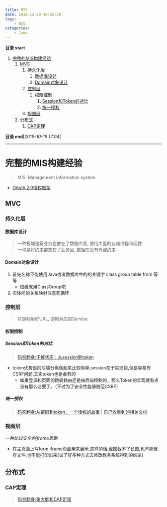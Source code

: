 ```yaml
---
title: MIS
date: 2018-12-20 10:42:29
tags: 
    - MIS
categories: 
    - Java
---
```


**目录 start**
 
1. [完整的MIS构建经验](#完整的mis构建经验)
    1. [MVC](#mvc)
        1. [持久化层](#持久化层)
            1. [数据库设计](#数据库设计)
            1. [Domain对象设计](#domain对象设计)
        1. [控制层](#控制层)
            1. [权限控制](#权限控制)
                1. [Session和Token的对比](#session和token的对比)
                1. [统一授权](#统一授权)
        1. [视图层](#视图层)
    1. [分布式](#分布式)
        1. [CAP定理](#cap定理)

**目录 end**|_2019-10-19 17:04_|
****************************************
# 完整的MIS构建经验
> MIS: Management information system

- [OAuth 2.0授权框架](https://github.com/jeansfish/RFC6749.zh-cn/blob/master/index.md)

## MVC
### 持久化层
#### 数据库设计
> 一种极端是将业务也放在了数据库里, 使用大量的存储过程和函数  
> 一种是将约束都放在了业务层, 数据库没有外键约束

#### Domain对象设计
1. 首先名称不能使用Java或者数据库中的的关键字 class group table from 等等
    - 班级就用ClassGroup吧
1. 实体间的关系映射注意死循环

### 控制层
> 只是映射好URL, 调用对应的Service

#### 权限控制

##### Session和Token的对比
> [码农翻身:干掉状态：从session到token ](https://mp.weixin.qq.com/s?__biz=MzAxOTc0NzExNg==&mid=2665513566&idx=1&sn=a2688cadbe9c8042ff1abbdf04a8bd5e&chksm=80d67a1db7a1f30b28b93ed2ab29edfbf982b780433e4bfd178e3cc52cb1f9100cc8f923db4f&scene=21#wechat_redirect)

- token优势是前后端分离做起来比较简单,session在于实现快,但是容易有CSRF问题,其实token也是会有的
    - 如果登录和页面的跳转路由还是由后端控制的，那么Token的实现就有点没有那么必要了。（不过为了安全性能够防范CSRF）

##### 统一授权
> [码农翻身:从密码到token，一个授权的故事](https://mp.weixin.qq.com/s?__biz=MzAxOTc0NzExNg==&mid=2665513744&idx=1&sn=93d0db97cfd67422bcd21c8afd00f495&chksm=80d67b53b7a1f24537fdc7c10eb2783357c1f8c65ad55601a722216d2293ae3fb7b1c16e5449&scene=21#wechat_redirect) | [自己收集到的相关文档](/API_DOC.md#登录授权)

### 视图层

*一种比较安全的iframe思路*
- 在主页面上写form iframe页面用来展示,这样的话,截图截不了长图,也不能保存文件,也不能打印出来(试了好多种方式去修改教务系统得到的结论)

## 分布式
### CAP定理
> [码农翻身:张大胖和CAP定理](https://mp.weixin.qq.com/s?__biz=MzAxOTc0NzExNg==&mid=2665513560&idx=1&sn=ba861726537c57bd34253cbce010b5fe&chksm=80d67a1bb7a1f30df37905ce979504aa132dcaef59075577ff52f45f057734825a59f6de75c9&scene=21#wechat_redirect)
